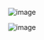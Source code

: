 ![image](https://github.com/mdrahitazim/Data-Analysis-Projects/assets/163989699/868d18f4-2854-44d3-9d7d-e0d4161897c2)


![image](https://github.com/mdrahitazim/Data-Analysis-Projects/assets/163989699/e266c9fe-686c-4055-807b-6d062e5732ee)

